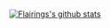 <br />

[![Flairings's github stats](https://github-readme-stats.vercel.app/api?username=Flairings)](https://github.com/anuraghazra/github-readme-stats)
